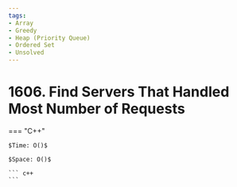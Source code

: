 ```yaml
---
tags:
- Array
- Greedy
- Heap (Priority Queue)
- Ordered Set
- Unsolved
---
```



# 1606. Find Servers That Handled Most Number of Requests

=== "C++"

    $Time: O()$

    $Space: O()$

    ``` c++
    ```